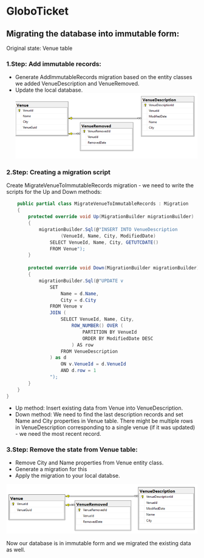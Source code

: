 # GloboTicket

## Migrating the database into immutable form:
Original state:
Venue table

### 1.Step: Add immutable records:
- Generate AddImmutableRecords migration based on the entity classes we added VenueDescription and VenueRemoved.
- Update the local database.
![Adding Immutable Records](addingImmutableRecords.png)

### 2.Step: Creating a migration script

Create MigrateVenueToImmutableRecords migration - we need to write the scripts for the Up and Down methods:

```C#
    public partial class MigrateVenueToImmutableRecords : Migration
    {
        protected override void Up(MigrationBuilder migrationBuilder)
        {
            migrationBuilder.Sql(@"INSERT INTO VenueDescription
	                (VenueId, Name, City, ModifiedDate)
                SELECT VenueId, Name, City, GETUTCDATE()
                FROM Venue");
        }

        protected override void Down(MigrationBuilder migrationBuilder)
        {
            migrationBuilder.Sql(@"UPDATE v
                SET
	                Name = d.Name,
	                City = d.City
                FROM Venue v
                JOIN (
	                SELECT VenueId, Name, City,
		                ROW_NUMBER() OVER (
			                PARTITION BY VenueId
			                ORDER BY ModifiedDate DESC
		                ) AS row
	                FROM VenueDescription
                ) as d
                    ON v.VenueId = d.VenueId
                    AND d.row = 1
                ");
        }
    }
}
```

- Up method: Insert existing data from Venue into VenueDescription.
- Down method: We need to find the last description records and set Name and City properties in Venue table. There might be multiple rows in VenueDescription corresponding to a single venue (if it was updated) - we need the most recent record. 

### 3.Step: Remove the state from Venue table:
- Remove City and Name properties from Venue entity class.
- Generate a migration for this
- Apply the migration to your local databse.

![Immutable](immutable.png)

Now our database is in immutable form and we migrated the existing data as well.